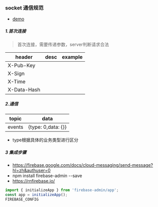 ### socket 通信规范


* [demo](../ws/client.html)

##### 1.首次连接

> 首次连接，需要传递参数，server判断请求合法

| header      | desc | example |
| ----------- | ---- | ------- |
| X-Pub-Key   |      |         |
| X-Sign      |      |         |
| X-Time      |      |         |
| X-Data-Hash |      |         |


##### 2.通信

| topic  | data      |
| ------ | --------- |
| events | {type: 0,data: {}} |

* type根据具体的业务类型进行区分




##### 3 集成步骤
* https://firebase.google.com/docs/cloud-messaging/send-message?hl=zh&authuser=0
* npm install firebase-admin --save
* https://rnfirebase.io/
```typescript
import { initializeApp } from 'firebase-admin/app';
const app = initializeApp();
FIREBASE_CONFIG
```

